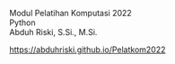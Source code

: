Modul Pelatihan Komputasi 2022 <br>
Python <br>
Abduh Riski, S.Si., M.Si. <br>

https://abduhriski.github.io/Pelatkom2022
